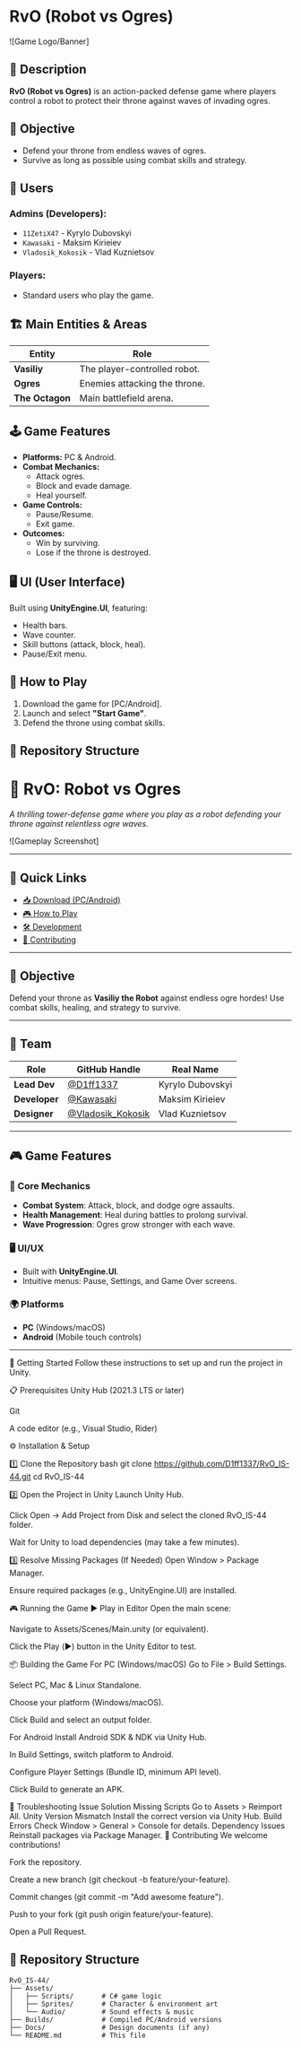 # RvO (Robot vs Ogres)  

![Game Logo/Banner] <!-- Add an image if available -->  

## 📝 Description  
**RvO (Robot vs Ogres)** is an action-packed defense game where players control a robot to protect their throne against waves of invading ogres.  

## 🎯 Objective  
- Defend your throne from endless waves of ogres.  
- Survive as long as possible using combat skills and strategy.  

## 👥 Users  
### **Admins (Developers):**  
- `11ZetiX47` - Kyrylo Dubovskyi  
- `Kawasaki` - Maksim Kirieiev  
- `Vladosik_Kokosik` - Vlad Kuznietsov  

### **Players:**  
- Standard users who play the game.  

## 🏗️ Main Entities & Areas  
| Entity       | Role                          |  
|--------------|-------------------------------|  
| **Vasiliy**  | The player-controlled robot.  |  
| **Ogres**    | Enemies attacking the throne. |  
| **The Octagon** | Main battlefield arena.    |  

## 🕹️ Game Features  
- **Platforms:** PC & Android.  
- **Combat Mechanics:**  
  - Attack ogres.  
  - Block and evade damage.  
  - Heal yourself.  
- **Game Controls:**  
  - Pause/Resume.  
  - Exit game.  
- **Outcomes:**  
  - Win by surviving.  
  - Lose if the throne is destroyed.  

## 🖥️ UI (User Interface)  
Built using **UnityEngine.UI**, featuring:  
- Health bars.  
- Wave counter.  
- Skill buttons (attack, block, heal).  
- Pause/Exit menu.  

## 🚀 How to Play  
1. Download the game for [PC/Android]. <!-- Add download links if available -->  
2. Launch and select **"Start Game"**.  
3. Defend the throne using combat skills.  

## 📂 Repository Structure  

# 🏰 RvO: Robot vs Ogres  
*A thrilling tower-defense game where you play as a robot defending your throne against relentless ogre waves.*  

![Gameplay Screenshot] <!-- Add a screenshot from your repo if available -->  

---

## 📌 Quick Links  
- [📥 Download (PC/Android)](#-download)  
- [🎮 How to Play](#-how-to-play)  
- [🛠️ Development](#%EF%B8%8F-development)  
- [🤝 Contributing](#-contributing)  

---

## 🎯 Objective  
Defend your throne as **Vasiliy the Robot** against endless ogre hordes! Use combat skills, healing, and strategy to survive.  

---

## 👥 Team  
| Role          | GitHub Handle       | Real Name          |  
|---------------|---------------------|--------------------|  
| **Lead Dev**  | [@D1ff1337](https://github.com/D1ff1337) | Kyrylo Dubovskyi   |  
| **Developer** | [@Kawasaki](https://github.com/Kawasaki)  | Maksim Kirieiev    |  
| **Designer**  | [@Vladosik_Kokosik](https://github.com/Vladosik_Kokosik) | Vlad Kuznietsov |  

---

## 🎮 Game Features  
### 🔧 Core Mechanics  
- **Combat System**: Attack, block, and dodge ogre assaults.  
- **Health Management**: Heal during battles to prolong survival.  
- **Wave Progression**: Ogres grow stronger with each wave.  

### 🖥️ UI/UX  
- Built with **UnityEngine.UI**.  
- Intuitive menus: Pause, Settings, and Game Over screens.  

### 🌍 Platforms  
- **PC** (Windows/macOS)  
- **Android** (Mobile touch controls)  

---

🚀 Getting Started
Follow these instructions to set up and run the project in Unity.

📋 Prerequisites
Unity Hub (2021.3 LTS or later)

Git

A code editor (e.g., Visual Studio, Rider)

⚙️ Installation & Setup


1️⃣ Clone the Repository
bash
git clone https://github.com/D1ff1337/RvO_IS-44.git
cd RvO_IS-44


2️⃣ Open the Project in Unity
Launch Unity Hub.

Click Open → Add Project from Disk and select the cloned RvO_IS-44 folder.

Wait for Unity to load dependencies (may take a few minutes).


3️⃣ Resolve Missing Packages (If Needed)
Open Window > Package Manager.

Ensure required packages (e.g., UnityEngine.UI) are installed.

🎮 Running the Game
▶️ Play in Editor
Open the main scene:

Navigate to Assets/Scenes/Main.unity (or equivalent).

Click the Play (▶️) button in the Unity Editor to test.

📦 Building the Game
For PC (Windows/macOS)
Go to File > Build Settings.

Select PC, Mac & Linux Standalone.

Choose your platform (Windows/macOS).

Click Build and select an output folder.

For Android
Install Android SDK & NDK via Unity Hub.

In Build Settings, switch platform to Android.

Configure Player Settings (Bundle ID, minimum API level).

Click Build to generate an APK.

🔧 Troubleshooting
Issue	Solution
Missing Scripts	Go to Assets > Reimport All.
Unity Version Mismatch	Install the correct version via Unity Hub.
Build Errors	Check Window > General > Console for details.
Dependency Issues	Reinstall packages via Package Manager.
🤝 Contributing
We welcome contributions!

Fork the repository.

Create a new branch (git checkout -b feature/your-feature).

Commit changes (git commit -m "Add awesome feature").

Push to your fork (git push origin feature/your-feature).

Open a Pull Request.


## 📂 Repository Structure  
```plaintext
RvO_IS-44/  
├── Assets/  
│   ├── Scripts/       # C# game logic  
│   ├── Sprites/       # Character & environment art  
│   └── Audio/         # Sound effects & music  
├── Builds/            # Compiled PC/Android versions  
├── Docs/              # Design documents (if any)  
└── README.md          # This file  




